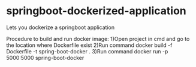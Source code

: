# springboot-dockerized-application
Lets you dockerize a springboot application

Procedure to build and run docker image:
1)Open project in cmd and go to the location where Dockerfile exist
2)Run command docker build -f Dockerfile -t spring-boot-docker .
3)Run command docker run -p 5000:5000 spring-boot-docker


